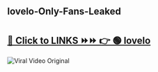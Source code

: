
 ## lovelo-Only-Fans-Leaked

# <h2><a href="https://clipsfans.com/lovelo&ref=git">🔗 Click to LINKS ⏩⏩ 👉 🟢 lovelo </a></h2>

<a href="https://clipsfans.com/lovelo&ref=git" rel="nofollow" data-target="animated-image.originalLink"><img src="https://i.ibb.co.com/xMMVF88/686577567.gif" alt="Viral Video Original" style="max-width: 100%; display: inline-block;" data-target="animated-image.originalImage"></a>
